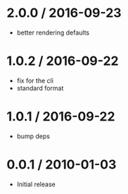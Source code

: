 
2.0.0 / 2016-09-23
==================

  * better rendering defaults

1.0.2 / 2016-09-22
==================

  * fix for the cli
  * standard format

1.0.1 / 2016-09-22
==================

  * bump deps

0.0.1 / 2010-01-03
==================

  * Initial release
